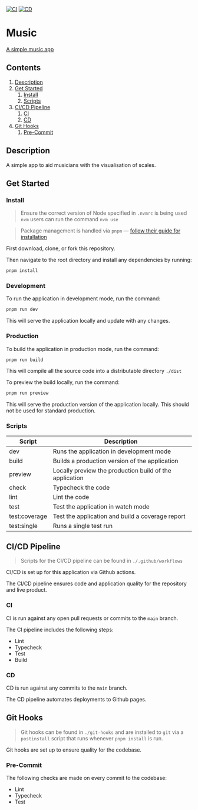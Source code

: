[![CI](https://github.com/TomChamberlainUK/music/actions/workflows/ci.yml/badge.svg)](https://github.com/TomChamberlainUK/music/actions/workflows/ci.yml)
[![CD](https://github.com/TomChamberlainUK/music/actions/workflows/cd.yml/badge.svg)](https://github.com/TomChamberlainUK/music/actions/workflows/cd.yml)

# Music

[A simple music app](tomchamberlainuk.github.io/music/)


## Contents

1. [Description](#description)
1. [Get Started](#get-started)
    1. [Install](#install)
    1. [Scripts](#scripts)
1. [CI/CD Pipeline](#cicd-pipeline)
    1. [CI](#ci)
    1. [CD](#cd)
1. [Git Hooks](#git-hooks)
    1. [Pre-Commit](#pre-commit)

## Description

A simple app to aid musicians with the visualisation of scales.

## Get Started

### Install

> Ensure the correct version of Node specified in `.nvmrc` is being used
> <br />
> `nvm` users can run the command `nvm use`


> Package management is handled via `pnpm` — [follow their guide for installation](https://github.com/pnpm/pnpm?tab=readme-ov-file#getting-started)

First download, clone, or fork this repository.

Then navigate to the root directory and install any dependencies by running:

```sh
pnpm install
```

### Development

To run the application in development mode, run the command:

```sh
pnpm run dev
```

This will serve the application locally and update with any changes.

### Production

To build the application in production mode, run the command:

```sh
pnpm run build
```

This will compile all the source code into a distributable directory `./dist`

To preview the build locally, run the command:

```sh
pnpm run preview
```

This will serve the production version of the application locally. This should not be used for standard production.

### Scripts

Script | Description
--- | ---
dev | Runs the application in development mode
build | Builds a production version of the application
preview | Locally preview the production build of the application
check | Typecheck the code
lint | Lint the code
test | Test the application in watch mode
test:coverage | Test the application and build a coverage report
test:single | Runs a single test run

## CI/CD Pipeline

> Scripts for the CI/CD pipeline can be found in `./.github/workflows`

CI/CD is set up for this application via Github actions.

The CI/CD pipeline ensures code and application quality for the repository and live product.

### CI

CI is run against any open pull requests or commits to the `main` branch.

The CI pipeline includes the following steps:

- Lint
- Typecheck
- Test
- Build

### CD

CD is run against any commits to the `main` branch.

The CD pipeline automates deployments to Github pages.

## Git Hooks

> Git hooks can be found in `./git-hooks` and are installed to `git` via a `postinstall` script that runs whenever `pnpm install` is run.

Git hooks are set up to ensure quality for the codebase.

### Pre-Commit

The following checks are made on every commit to the codebase:

- Lint
- Typecheck
- Test